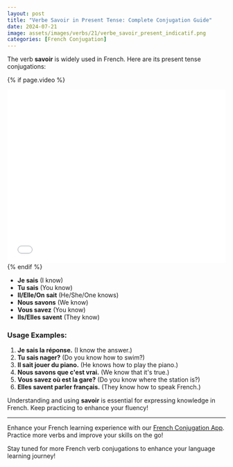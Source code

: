 ```yaml
---
layout: post
title: "Verbe Savoir in Present Tense: Complete Conjugation Guide"
date: 2024-07-21
image: assets/images/verbs/21/verbe_savoir_present_indicatif.png
categories: [French Conjugation]
---
```


The verb **savoir** is widely used in French. Here are its present tense conjugations:

<!-- Video Embed Section -->
{% if page.video %}
<div class="video-embed">
  <iframe width="100%" height="400" src="{{ page.video | escape }}" frameborder="0" allowfullscreen></iframe>
</div>
{% endif %}

- **Je sais** (I know)
- **Tu sais** (You know)
- **Il/Elle/On sait** (He/She/One knows)
- **Nous savons** (We know)
- **Vous savez** (You know)
- **Ils/Elles savent** (They know)

### Usage Examples:

1. **Je sais la réponse.** (I know the answer.)
2. **Tu sais nager?** (Do you know how to swim?)
3. **Il sait jouer du piano.** (He knows how to play the piano.)
4. **Nous savons que c'est vrai.** (We know that it's true.)
5. **Vous savez où est la gare?** (Do you know where the station is?)
6. **Elles savent parler français.** (They know how to speak French.)

Understanding and using **savoir** is essential for expressing knowledge in French. Keep practicing to enhance your fluency!

---

Enhance your French learning experience with our [French Conjugation App]({{site.appStore.url}}). Practice more verbs and improve your skills on the go!

Stay tuned for more French verb conjugations to enhance your language learning journey!